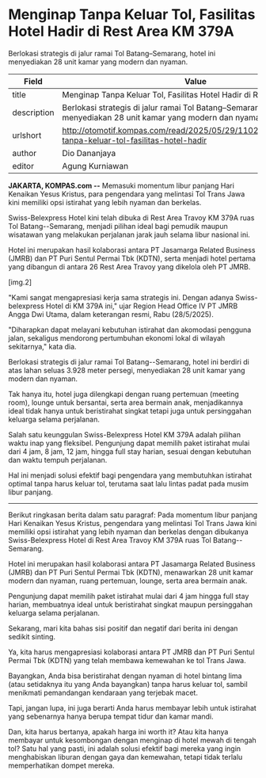 # Menginap Tanpa Keluar Tol, Fasilitas Hotel Hadir di Rest Area KM 379A

Berlokasi strategis di jalur ramai Tol Batang–Semarang, hotel ini menyediakan 28 unit kamar yang modern dan nyaman.

| Field       | Value                                                       |
|-------------|-------------------------------------------------------------|
| title       | Menginap Tanpa Keluar Tol, Fasilitas Hotel Hadir di Rest Area KM 379A |
| description | Berlokasi strategis di jalur ramai Tol Batang–Semarang, hotel ini menyediakan 28 unit kamar yang modern dan nyaman. |
| urlshort    | http://otomotif.kompas.com/read/2025/05/29/110200815/menginap-tanpa-keluar-tol-fasilitas-hotel-hadir |
| author      | Dio Dananjaya |
| editor      | Agung Kurniawan |

**JAKARTA, KOMPAS.com --** Memasuki momentum libur panjang Hari Kenaikan Yesus Kristus, para pengendara yang melintasi Tol Trans Jawa kini memiliki opsi istirahat yang lebih nyaman dan berkelas.

Swiss-Belexpress Hotel kini telah dibuka di Rest Area Travoy KM 379A ruas Tol Batang--Semarang, menjadi pilihan ideal bagi pemudik maupun wisatawan yang melakukan perjalanan jarak jauh selama libur nasional ini.

Hotel ini merupakan hasil kolaborasi antara PT Jasamarga Related Business (JMRB) dan PT Puri Sentul Permai Tbk (KDTN), serta menjadi hotel pertama yang dibangun di antara 26 Rest Area Travoy yang dikelola oleh PT JMRB.

\[img.2\]

\"Kami sangat mengapresiasi kerja sama strategis ini. Dengan adanya Swiss-belexpress Hotel di KM 379A ini," ujar Region Head Office IV PT JMRB Angga Dwi Utama, dalam keterangan resmi, Rabu (28/5/2025).

"Diharapkan dapat melayani kebutuhan istirahat dan akomodasi pengguna jalan, sekaligus mendorong pertumbuhan ekonomi lokal di wilayah sekitarnya,\" kata dia.

Berlokasi strategis di jalur ramai Tol Batang--Semarang, hotel ini berdiri di atas lahan seluas 3.928 meter persegi, menyediakan 28 unit kamar yang modern dan nyaman.

Tak hanya itu, hotel juga dilengkapi dengan ruang pertemuan (meeting room), lounge untuk bersantai, serta area bermain anak, menjadikannya ideal tidak hanya untuk beristirahat singkat tetapi juga untuk persinggahan keluarga selama perjalanan.

Salah satu keunggulan Swiss-Belexpress Hotel KM 379A adalah pilihan waktu inap yang fleksibel. Pengunjung dapat memilih paket istirahat mulai dari 4 jam, 8 jam, 12 jam, hingga full stay harian, sesuai dengan kebutuhan dan waktu tempuh perjalanan.

Hal ini menjadi solusi efektif bagi pengendara yang membutuhkan istirahat optimal tanpa harus keluar tol, terutama saat lalu lintas padat pada musim libur panjang.

---
Berikut ringkasan berita dalam satu paragraf: Pada momentum libur panjang Hari Kenaikan Yesus Kristus, pengendara yang melintasi Tol Trans Jawa kini memiliki opsi istirahat yang lebih nyaman dan berkelas dengan dibukanya Swiss-Belexpress Hotel di Rest Area Travoy KM 379A ruas Tol Batang--Semarang.

 Hotel ini merupakan hasil kolaborasi antara PT Jasamarga Related Business (JMRB) dan PT Puri Sentul Permai Tbk (KDTN), menawarkan 28 unit kamar modern dan nyaman, ruang pertemuan, lounge, serta area bermain anak.

 Pengunjung dapat memilih paket istirahat mulai dari 4 jam hingga full stay harian, membuatnya ideal untuk beristirahat singkat maupun persinggahan keluarga selama perjalanan.



Sekarang, mari kita bahas sisi positif dan negatif dari berita ini dengan sedikit sinting.

 Ya, kita harus mengapresiasi kolaborasi antara PT JMRB dan PT Puri Sentul Permai Tbk (KDTN) yang telah membawa kemewahan ke tol Trans Jawa.

 Bayangkan, Anda bisa beristirahat dengan nyaman di hotel bintang lima (atau setidaknya itu yang Anda bayangkan) tanpa harus keluar tol, sambil menikmati pemandangan kendaraan yang terjebak macet.

 Tapi, jangan lupa, ini juga berarti Anda harus membayar lebih untuk istirahat yang sebenarnya hanya berupa tempat tidur dan kamar mandi.

 Dan, kita harus bertanya, apakah harga ini worth it? Atau kita hanya membayar untuk kesombongan dengan menginap di hotel mewah di tengah tol? Satu hal yang pasti, ini adalah solusi efektif bagi mereka yang ingin menghabiskan liburan dengan gaya dan kemewahan, tetapi tidak terlalu memperhatikan dompet mereka.
